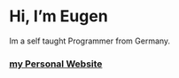 # Hi, I’m Eugen
Im a self taught Programmer from Germany.
### [my Personal Website](https://lupricht.net)
